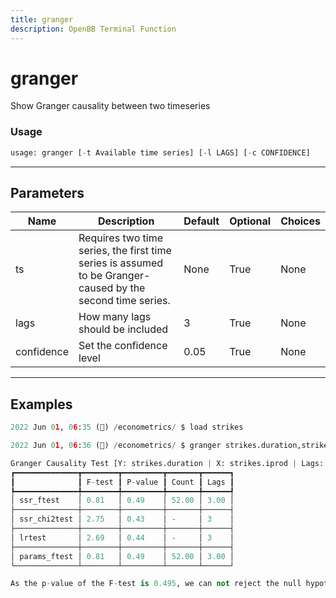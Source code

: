 ```yaml
---
title: granger
description: OpenBB Terminal Function
---
```


# granger

Show Granger causality between two timeseries

### Usage 
```python
usage: granger [-t Available time series] [-l LAGS] [-c CONFIDENCE]
```
---
## Parameters

| Name | Description | Default | Optional | Choices |
| ---- | ----------- | ------- | -------- | ------- |
| ts | Requires two time series, the first time series is assumed to be Granger-caused by the second time series. | None | True | None |
| lags | How many lags should be included | 3 | True | None |
| confidence | Set the confidence level | 0.05 | True | None |
---
## Examples

```python
2022 Jun 01, 06:35 (🦋) /econometrics/ $ load strikes

2022 Jun 01, 06:36 (🦋) /econometrics/ $ granger strikes.duration,strikes.iprod

Granger Causality Test [Y: strikes.duration | X: strikes.iprod | Lags: 3]
┏━━━━━━━━━━━━━━┳━━━━━━━━┳━━━━━━━━━┳━━━━━━━┳━━━━━━┓
┃              ┃ F-test ┃ P-value ┃ Count ┃ Lags ┃
┡━━━━━━━━━━━━━━╇━━━━━━━━╇━━━━━━━━━╇━━━━━━━╇━━━━━━┩
│ ssr_ftest    │ 0.81   │ 0.49    │ 52.00 │ 3.00 │
├──────────────┼────────┼─────────┼───────┼──────┤
│ ssr_chi2test │ 2.75   │ 0.43    │ -     │ 3    │
├──────────────┼────────┼─────────┼───────┼──────┤
│ lrtest       │ 2.69   │ 0.44    │ -     │ 3    │
├──────────────┼────────┼─────────┼───────┼──────┤
│ params_ftest │ 0.81   │ 0.49    │ 52.00 │ 3.00 │
└──────────────┴────────┴─────────┴───────┴──────┘

As the p-value of the F-test is 0.495, we can not reject the null hypothesis at the 0.05 confidence level.
```

